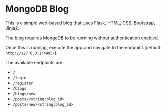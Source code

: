 MongoDB Blog 
========

This is a simple web-based blog that uses Flask, HTML, CSS, Bootstrap, Jinja2.

The blog requires MongoDB to be running without authentication enabled.

Once this is running, execute the app and navigate to the endpoint (default: `http://127.0.0.1:4995/`).

The available endpoints are:

- `/`
- `/login`
- `/register`
- `/blogs`
- `/blogs/new`
- `/posts/<string:blog_id>`
- `/posts/new/<string:blog_id>`
